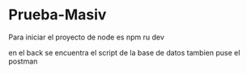 # Prueba-Masiv
Para iniciar el proyecto de node es npm ru dev 

en el back se encuentra el script de la base de datos
tambien puse el postman 
